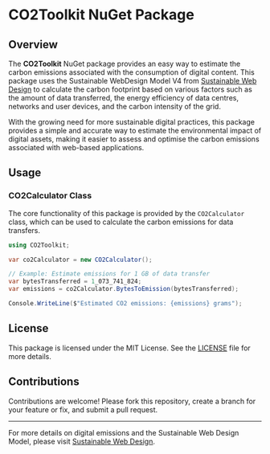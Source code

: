 # CO2Toolkit NuGet Package

## Overview

The **CO2Toolkit** NuGet package provides an easy way to estimate the carbon emissions associated with the consumption of digital content. This package uses the Sustainable WebDesign Model V4 from [Sustainable Web Design](https://sustainablewebdesign.org/estimating-digital-emissions/) to calculate the carbon footprint based on various factors such as the amount of data transferred, the energy efficiency of data centres, networks and user devices, and the carbon intensity of the grid.

With the growing need for more sustainable digital practices, this package provides a simple and accurate way to estimate the environmental impact of digital assets, making it easier to assess and optimise the carbon emissions associated with web-based applications.

## Usage

### CO2Calculator Class

The core functionality of this package is provided by the `CO2Calculator` class, which can be used to calculate the carbon emissions for data transfers.

```csharp
using CO2Toolkit;

var co2Calculator = new CO2Calculator();

// Example: Estimate emissions for 1 GB of data transfer
var bytesTransferred = 1_073_741_824;
var emissions = co2Calculator.BytesToEmission(bytesTransferred);

Console.WriteLine($"Estimated CO2 emissions: {emissions} grams");
```

## License

This package is licensed under the MIT License. See the [LICENSE](LICENSE) file for more details.

## Contributions

Contributions are welcome! Please fork this repository, create a branch for your feature or fix, and submit a pull request.

---

For more details on digital emissions and the Sustainable Web Design Model, please visit [Sustainable Web Design](https://sustainablewebdesign.org/).
